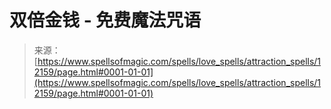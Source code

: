 <!--yml

category: 未分类

date: 2024-06-12 18:49:39

-->

# 双倍金钱 - 免费魔法咒语

> 来源：[https://www.spellsofmagic.com/spells/love_spells/attraction_spells/12159/page.html#0001-01-01](https://www.spellsofmagic.com/spells/love_spells/attraction_spells/12159/page.html#0001-01-01)
